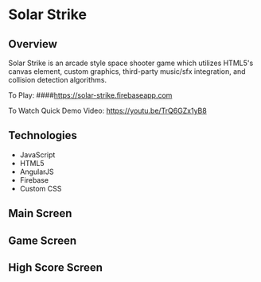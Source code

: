 # Solar Strike

## Overview
Solar Strike is an arcade style space shooter game which utilizes HTML5's canvas element, custom graphics, third-party music/sfx integration, and collision detection algorithms.

To Play:
####https://solar-strike.firebaseapp.com

To Watch Quick Demo Video:
https://youtu.be/TrQ6GZx1yB8

## Technologies
* JavaScript
* HTML5
* AngularJS
* Firebase
* Custom CSS

## Main Screen

## Game Screen

## High Score Screen
